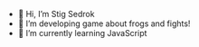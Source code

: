 - 👋 Hi, I’m Stig Sedrok
- 👀 I’m developing game about frogs and fights!
- 🌱 I’m currently learning JavaScript

<!---
stigsedrok/stigsedrok is a ✨ special ✨ repository because its `README.md` (this file) appears on your GitHub profile.
You can click the Preview link to take a look at your changes.
--->
